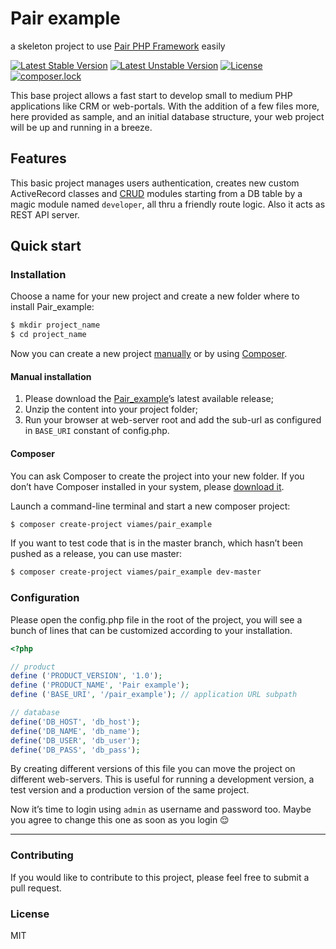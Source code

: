 # Pair example
a skeleton project to use [Pair PHP Framework](https://github.com/Viames/Pair) easily

[![Latest Stable Version](https://poser.pugx.org/viames/pair_example/v/stable)](https://packagist.org/packages/viames/pair_example)
[![Latest Unstable Version](https://poser.pugx.org/viames/pair_example/v/unstable)](https://packagist.org/packages/viames/pair_example)
[![License](https://poser.pugx.org/viames/pair_example/license)](https://packagist.org/packages/viames/pair_example)
[![composer.lock](https://poser.pugx.org/viames/pair_example/composerlock)](https://packagist.org/packages/viames/pair_example)

This base project allows a fast start to develop small to medium PHP applications like CRM or web-portals.
With the addition of a few files more, here provided as sample, and an initial database structure, your web project will be up and running in a breeze.

## Features
This basic project manages users authentication, creates new custom ActiveRecord classes and [CRUD](https://en.wikipedia.org/wiki/Create,_read,_update_and_delete) modules starting from a DB table by a magic module named `developer`, all thru a friendly route logic.
Also it acts as REST API server.

## Quick start

### Installation

Choose a name for your new project and create a new folder where to install Pair_example:

```bash
$ mkdir project_name
$ cd project_name
```
Now you can create a new project [manually](#manual-installation) or by using [Composer](#composer).

#### <a name="manual-installation">Manual installation</a>

1. Please download the [Pair_example](https://github.com/Viames/Pair_example/releases)’s latest available release;
2. Unzip the content into your project folder;
3. Run your browser at web-server root and add the sub-url as configured in `BASE_URI` constant of config.php.

#### <a name="composer">Composer</a>

You can ask Composer to create the project into your new folder. If you don’t have Composer installed in your system, please [download it](https://getcomposer.org/).

Launch a command-line terminal and start a new composer project:

```bash
$ composer create-project viames/pair_example
```

If you want to test code that is in the master branch, which hasn’t been pushed as a release, you can use master:

```bash
$ composer create-project viames/pair_example dev-master
```

### Configuration

Please open the config.php file in the root of the project, you will see a bunch of lines that can be customized according to your installation.

```PHP
<?php

// product
define ('PRODUCT_VERSION', '1.0');
define ('PRODUCT_NAME', 'Pair example');
define ('BASE_URI', '/pair_example'); // application URL subpath

// database
define('DB_HOST', 'db_host');
define('DB_NAME', 'db_name');
define('DB_USER', 'db_user');
define('DB_PASS', 'db_pass');
```

By creating different versions of this file you can move the project on different web-servers. This is useful for running a development version, a test version and a production version of the same project.

Now it’s time to login using `admin` as username and password too. Maybe you agree to change this one as soon as you login 😌

---

### Contributing

If you would like to contribute to this project, please feel free to submit a pull request.

### License

MIT
